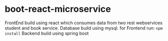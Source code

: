 # boot-react-microservice

FrontEnd build using react which consumes data from two rest webservices student and book service. Database build using mysql.
for Frontend 
run: `npm install`
Backend build using spring boot

